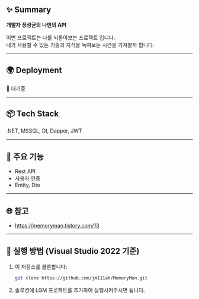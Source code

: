 ## ✨ Summary

**개발자 정성균의 나만의 API** 

이번 프로젝트는 나를 되돌아보는 프로젝트 입니다. 
<br>
내가 사용할 수 있는 기술과 지식을 녹여보는 시간을 가져볼까 합니다. 

---

## 🌍 Deployment  
🔗 대기중

---

## 📦 Tech Stack

.NET, MSSQL, DI, Dapper, JWT

---

## 🚀 주요 기능
- Rest API
- 사용자 인증
- Entity, Dto 
---

## 🌐 참고
- https://memoryman.tistory.com/13

---

## 🧪 실행 방법 (Visual Studio 2022 기준)

1. 이 저장소를 클론합니다:
   ```bash
   git clone https://github.com/jm111ah/MemoryMen.git

2. 솔루션에 LGM 프로젝트를 추가하여 실행시켜주시면 됩니다. 
